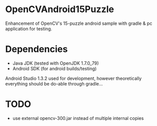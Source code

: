 # OpenCVAndroid15Puzzle
Enhancement of OpenCV's 15-puzzle android sample with gradle & pc application
for testing.

# Dependencies
- Java JDK (tested with OpenJDK 1.7.0_79)
- Android SDK (for android builds/testing)

Android Studio 1.3.2 used for development, however theoretically everything
should be do-able through gradle...

# TODO
- use external opencv-300.jar instead of multiple internal copies
